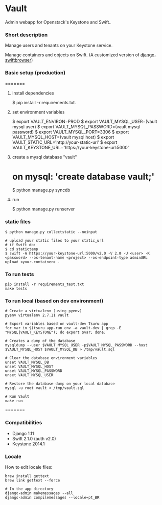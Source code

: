 # Vault
Admin webapp for Openstack's Keystone and Swift..


### Short description
Manage users and tenants on your Keystone service.

Manage containers and objects on Swift. (A customized version of [django-swiftbrowser](https://github.com/cschwede/django-swiftbrowser))

### Basic setup (production)
=======

1) install dependencies

    $ pip install -r requirements.txt.

2) set environment variables

    $ export VAULT_ENVIRON=PROD
    $ export VAULT_MYSQL_USER=(vault mysql user)
    $ export VAULT_MYSQL_PASSWORD=(vault mysql password)
    $ export VAULT_MYSQL_PORT=3306
    $ export VAULT_MYSQL_HOST=(vault mysql host)
    $ export VAULT_STATIC_URL='http://your-static-url'
    $ export VAULT_KEYSTONE_URL='https://your-keystone-url:5000'

3) create a mysql database "vault"

    # on mysql: 'create database vault;'
    $ python manage.py syncdb

4) run

    $ python manage.py runserver

### static files
    $ python manage.py collectstatic --noinput

    # upload your static files to your static_url
    # if Swift do:
    $ cd statictemp
    $ swift -A https://your-keystone-url:5000/v2.0 -V 2.0 -U <user> -K <password> --os-tenant-name <project> --os-endpoint-type adminURL upload <your-container> .

### To run tests
    pip install -r requirements_test.txt
    make tests

### To run local (based on dev environment)
```
# Create a virtualenv (using pyenv)
pyenv virtualenv 2.7.11 vault

# Export variables based on vault-dev Tsuru app
for var in $(tsuru app-run env -a vault-dev | grep -E "MYSQL|VAULT_KEYSTONE"); do export $var; done;

# Creates a dump of the database
mysqldump --user $VAULT_MYSQL_USER -p$VAULT_MYSQL_PASSWORD --host $VAULT_MYSQL_HOST $VAULT_MYSQL_DB > /tmp/vault.sql

# Clear the database environment variables
unset VAULT_MYSQL_DB
unset VAULT_MYSQL_HOST
unset VAULT_MYSQL_PASSWORD
unset VAULT_MYSQL_USER

# Restore the database dump on your local database
mysql -u root vault < /tmp/vault.sql

# Run Vault
make run
```

=======
### Compatibilities

- Django 1.11
- Swift 2.1.0 (auth v2.0)
- Keystone 2014.1

### Locale

How to edit locale files:

```
brew install gettext
brew link gettext --force

# In the app directory
django-admin makemessages --all
django-admin compilemessages --locale=pt_BR
```
